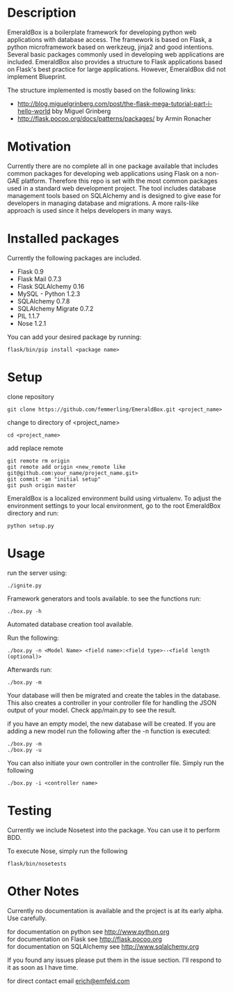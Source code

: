 # Description

EmeraldBox is a boilerplate framework for developing python web applications with database access. 
The framework is based on Flask, a python microframework based on werkzeug, jinja2 and good intentions.
Several basic packages commonly used in developing web applications are included.
EmeraldBox also provides a structure to Flask applications based on Flask's best practice for large applications. However, EmeraldBox did not implement Blueprint.

The structure implemented is mostly based on the following links:
* http://blog.miguelgrinberg.com/post/the-flask-mega-tutorial-part-i-hello-world bby Miguel Grinberg
* http://flask.pocoo.org/docs/patterns/packages/ by Armin Ronacher

# Motivation
Currently there are no complete all in one package available that includes common packages for developing web applications using Flask on a non-GAE platform.
Therefore this repo is set with the most common packages used in a standard web development project.
The tool includes database management tools based on SQLAlchemy and is designed to give ease for developers in managing database and migrations. A more rails-like approach is used since it helps developers in many ways.

# Installed packages

Currently the following packages are included.
* Flask 0.9
* Flask Mail 0.7.3
* Flask SQLAlchemy 0.16
* MySQL - Python 1.2.3
* SQLAlchemy 0.7.8
* SQLAlchemy Migrate 0.7.2
* PIL 1.1.7
* Nose 1.2.1

You can add your desired package by running:

    flask/bin/pip install <package name>

# Setup

clone repository

    git clone https://github.com/femmerling/EmeraldBox.git <project_name>

change to directory of <project_name>

    cd <project_name>

add replace remote

    git remote rm origin
    git remote add origin <new_remote like git@github.com:your_name/project_name.git>
    git commit -am "initial setup"
    git push origin master

EmeraldBox is a localized environment build using virtualenv.
To adjust the environment settings to your local environment, go to the root EmeraldBox directory and run:

    python setup.py

# Usage

run the server using:
        
    ./ignite.py

Framework generators and tools available. to see the functions run:

    ./box.py -h

Automated database creation tool available.

Run the following:

    ./box.py -n <Model Name> <field name>:<field type>--<field length (optional)>

Afterwards run:

    ./box.py -m

Your database will then be migrated and create the tables in the database. This also creates a controller in your controller file for handling the JSON output of your model.
Check app/main.py to see the result.

if you have an empty model, the new database will be created. If you are adding a new model run the following after the -n function is executed:

    ./box.py -m
    ./box.py -u

You can also initiate your own controller in the controller file.
Simply run the following

    ./box.py -i <controller name>

# Testing

Currently we include Nosetest into the package. You can use it to perform BDD.

To execute Nose, simply run the following

    flask/bin/nosetests

# Other Notes

Currently no documentation is available and the project is at its early alpha. Use carefully.

for documentation on python see http://www.python.org <br>
for documentation on Flask see http://flask.pocoo.org <br>
for documentation on SQLAlchemy see http://www.sqlalchemy.org <br>

If you found any issues please put them in the issue section. I'll respond to it as soon as I have time.

for direct contact email erich@emfeld.com

